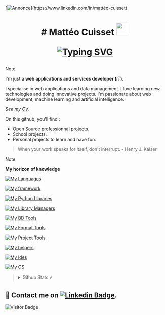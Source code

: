 [![Annonce](https://readme-typing-svg.demolab.com?font=Roboto&weight=500&size=25&pause=5000&color=F70000&background=FFEB00&center=true&vCenter=true&random=true&width=1100&lines=Actuellement+%C3%A0+la+recherche+d'un+stage+pour+mars+2025.)](https://www.linkedin.com/in/mattéo-cuisset)

<h1 align='center'>
  # Mattéo Cuisset <img src="https://cultofthepartyparrot.com/parrots/hd/scienceparrot.gif" width="40" height="40"/>
  
  <a href="https://git.io/typing-svg"><img src="https://readme-typing-svg.demolab.com?font=Fira+Code&weight=500&size=25&pause=1000&center=true&vCenter=true&random=true&width=450&lines=%C3%89tudiant+d%C3%A9veloppeur+fullstack" alt="Typing SVG" /></a>
</h1>

> [!NOTE]
> I'm just a **web applications and services developer (**_IT_**)**.
> 
> I specialise in web applications and data management.
> I love learning new technologies and doing innovative projects.
> I'm passionate about web development, machine learning and artificial intelligence.
>
> *See my [CV](/CV-CUISSET-Matteo.pdf).*
> 
> On this github, you'll find :
> - Open Source professionnal projects.
> - School projects.
> - Personal projects to learn and have fun.

> When your work speaks for itself, don't interrupt. - Henry J. Kaiser

> [!NOTE]
> **My horizon of knowledge**
> 
> [![My Languages](https://skillicons.dev/icons?i=ts,python,js,java,php,kotlin,arduino,dart)](https://skillicons.dev)
>
> [![My framework](https://skillicons.dev/icons?i=flask,fastapi,laravel,symfony,spring,flutter,angular,react,nextjs,tailwind,bootstrap,tailwind,sass,materialui)](https://skillicons.dev)
>
> [![My Python Libraries](https://skillicons.dev/icons?i=pytorch,opencv,selenium,tensorflow)](https://skillicons.dev)
>
> [![My Library Managers](https://skillicons.dev/icons?i=pnpm,npm,gradle,maven,uv)](https://skillicons.dev)
>
> [![My BD Tools](https://skillicons.dev/icons?i=sqlite,postgresql,mysql,mongodb,cassandra,neo4j)](https://skillicons.dev)
>
> [![My Format Tools](https://skillicons.dev/icons?i=scss,css,html,md)](https://skillicons.dev)
>
> [![My Project Tools](https://skillicons.dev/icons?i=bash,powershell,git,github,githubactions,gitlab,nodejs,ros,docker,postman,kubernetes,terraform,nomad,bruno)](https://skillicons.dev)
>
> [![My helpers](https://skillicons.dev/icons?i=stackoverflow,codepen,discord)](https://skillicons.dev)
>
> [![My Ides](https://skillicons.dev/icons?i=vscode,idea,phpstorm,pycharm,webstorm,sublime,androidstudio,emacs,electron,eclipse,atom,cursor)](https://skillicons.dev)
> 
> [![My OS](https://skillicons.dev/icons?i=linux,ubuntu,debian,windows)](https://skillicons.dev)

> <details style="list-style: none;">
>   <summary>Github Stats ⚡</summary>
>   
>   <a href="#">![Github stats](https://github-readme-stats.vercel.app/api?username=flyns157&theme=blueberry&count_private=true&hide_border=true&line_height=20)</a>
>   <a href="#">![Top Langs](https://github-readme-stats.vercel.app/api/top-langs/?username=flyns157&layout=compact&theme=blueberry&count_private=true&hide_border=true)</a>
> </details>


## 💬 Contact me on [![Linkedin Badge](https://img.shields.io/badge/Linkedin-%230077B5.svg?&style=for-the-badge&logo=linkedin&logoColor=white)](https://www.linkedin.com/in/mattéo-cuisset).


![Visitor Badge](https://visitor-badge.laobi.icu/badge?page_id=flyns157)
